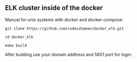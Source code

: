 ## ELK cluster inside of the docker

Manual for unix systems with docker and docker-compose:

``git clone https://github.com/codesshaman/docker_elk.git``

``cd docker_elk``

``make build``

After building use your domain addtress and 5601 port for login.